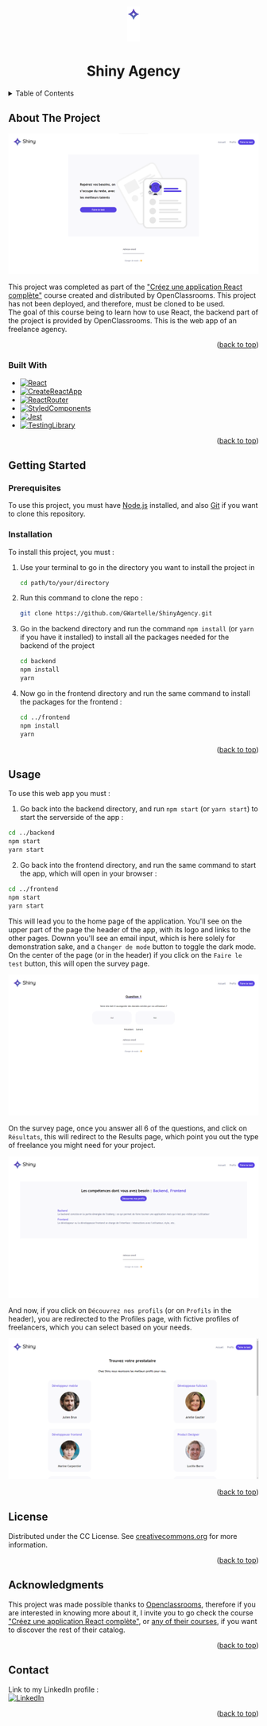 <a name="readme-top"></a>

<!--
*** This README is built upon the Best-README-Template, created by Othneil Drew.
*** If you wish to use this template, go check his repository :
*** https://github.com/othneildrew/Best-README-Template/tree/master
*** And don't forget to give his project a star!
-->

<!-- PROJECT SHIELDS -->
<!--
*** I'm using markdown "reference style" links for readability.
*** Reference links are enclosed in brackets [ ] instead of parentheses ( ).
*** See the bottom of this document for the declaration of the reference variables
*** for contributors-url, forks-url, etc. This is an optional, concise syntax you may use.
*** https://www.markdownguide.org/basic-syntax/#reference-style-links
-->

<!-- PROJECT TITLE -->
<br />
<div align="center">
  <a href="https://github.com/GWartelle/ShinyAgency">
    <img src="images/light-logo.png" alt="ShinyLogo"  height="70">
  </a>
</div>
<h1 align="center">Shiny Agency</h1>

<!-- TABLE OF CONTENTS -->
<details>
  <summary>Table of Contents</summary>
  <ol>
    <li>
      <a href="#about-the-project">About The Project</a>
      <ul>
        <li><a href="#built-with">Built With</a></li>
      </ul>
    </li>
    <li>
      <a href="#getting-started">Getting Started</a>
      <ul>
        <li><a href="#prerequisites">Prerequisites</a></li>
        <li><a href="#installation">Installation</a></li>
      </ul>
    </li>
    <li><a href="#usage">Usage</a></li>
    <li><a href="#license">License</a></li>
    <li><a href="#contact">Contact</a></li>
    <li><a href="#acknowledgments">Acknowledgments</a></li>
  </ol>
</details>

<!-- ABOUT THE PROJECT -->

## About The Project

![Shiny Home Page Screenshot][homepage-screenshot]

This project was completed as part of the <a href="https://openclassrooms.com/fr/courses/7150606-creez-une-application-react-complete">"Créez une application React complète"</a> course created and distributed by OpenClassrooms.
This project has not been deployed, and therefore, must be cloned to be used.
<br />
The goal of this course being to learn how to use React, the backend part of the project is provided by OpenClassrooms.
This is the web app of an freelance agency.

<p align="right">(<a href="#readme-top">back to top</a>)</p>

### Built With

- [![React][React.js]][React-url]
- [![CreateReactApp][CreateReactApp.dev]][CreateReactApp-url]
- [![ReactRouter][ReactRouter.com]][ReactRouter-url]
- [![StyledComponents][StyledComponents.com]][StyledComponents-url]
- [![Jest][Jest.js]][Jest-url]
- [![TestingLibrary][TestingLibrary.com]][TestingLibrary-url]

<p align="right">(<a href="#readme-top">back to top</a>)</p>

<!-- GETTING STARTED -->

## Getting Started

### Prerequisites

To use this project, you must have <a href="https://nodejs.org/en">Node.js</a> installed, and also <a href="https://git-scm.com/downloads">Git</a> if you want to clone this repository.

### Installation

To install this project, you must :

1. Use your terminal to go in the directory you want to install the project in
   ```sh
   cd path/to/your/directory
   ```
2. Run this command to clone the repo :
   ```sh
   git clone https://github.com/GWartelle/ShinyAgency.git
   ```
3. Go in the backend directory and run the command `npm install` (or `yarn` if you have it installed) to install all the packages needed for the backend of the project
   ```sh
   cd backend
   npm install
   yarn
   ```
4. Now go in the frontend directory and run the same command to install the packages for the frontend :
   ```sh
   cd ../frontend
   npm install
   yarn
   ```

<p align="right">(<a href="#readme-top">back to top</a>)</p>

<!-- USAGE EXAMPLES -->

## Usage

To use this web app you must :

1. Go back into the backend directory, and run `npm start` (or `yarn start`) to start the serverside of the app :

```sh
cd ../backend
npm start
yarn start
```

2. Go back into the frontend directory, and run the same command to start the app, which will open in your browser :

```sh
cd ../frontend
npm start
yarn start
```

This will lead you to the home page of the application. You'll see on the upper part of the page the header of the app, with its logo and links to the other pages. Downn you'll see an email input, which is here solely for demonstration sake, and a `Changer de mode` button to toggle the dark mode.
<br />
On the center of the page (or in the header) if you click on the `Faire le test` button, this will open the survey page.

![Shiny Survey Page Screenshot][survey-screenshot]

On the survey page, once you answer all 6 of the questions, and click on `Résultats`, this will redirect to the Results page, which point you out the type of freelance you might need for your project.

![Shiny Results Page Screenshot][results-screenshot]

And now, if you click on `Découvrez nos profils` (or on `Profils` in the header), you are redirected to the Profiles page, with fictive profiles of freelancers, which you can select based on your needs.

![Shiny Profiles Page Screenshot][profiles-screenshot]

<p align="right">(<a href="#readme-top">back to top</a>)</p>

<!-- LICENSE -->

## License

Distributed under the CC License. See <a href="https://creativecommons.org/licenses/by-sa/4.0/">creativecommons.org</a> for more information.

<p align="right">(<a href="#readme-top">back to top</a>)</p>

<!-- ACKNOWLEDGMENTS -->

## Acknowledgments

This project was made possible thanks to <a href="https://openclassrooms.com/fr/">Openclassrooms</a>, therefore if you are interested in knowing more about it, I invite you to go check the course <a href="https://openclassrooms.com/fr/courses/7150606-creez-une-application-react-complete">"Créez une application React complète"</a>, or <a href="https://openclassrooms.com/fr/courses/">any of their courses</a>, if you want to discover the rest of their catalog.

<p align="right">(<a href="#readme-top">back to top</a>)</p>

<!-- CONTACT -->

## Contact

Link to my LinkedIn profile :
<br />
[![LinkedIn][linkedin-shield]][linkedin-url]

<p align="right">(<a href="#readme-top">back to top</a>)</p>

<!-- MARKDOWN LINKS & IMAGES -->
<!-- https://www.markdownguide.org/basic-syntax/#reference-style-links -->

[homepage-screenshot]: images/HomePage_Screen.png
[survey-screenshot]: images/Survey_Screen.png
[results-screenshot]: images/Results_Screen.png
[profiles-screenshot]: images/Profiles_Screen.png
[React.js]: https://img.shields.io/badge/React-20232A?style=for-the-badge&logo=react&logoColor=61DAFB
[React-url]: https://react.dev/
[CreateReactApp.dev]: https://img.shields.io/badge/Create_React_App-373D47?style=for-the-badge&logo=createreactapp&logoColor=5EDBB6
[CreateReactApp-url]: https://create-react-app.dev/
[ReactRouter.com]: https://img.shields.io/badge/React_Router-1C1C1C?style=for-the-badge&logo=reactrouter&logoColor=DB0B00
[ReactRouter-url]: https://reactrouter.com/en/main
[StyledComponents.com]: https://img.shields.io/badge/Styled_Components-BF4F74?style=for-the-badge&logo=styledcomponents&logoColor=FFFFFF
[StyledComponents-url]: https://styled-components.com/
[Jest.js]: https://img.shields.io/badge/Jest-27CC02?style=for-the-badge&logo=jest&logoColor=FFFFFF
[Jest-url]: https://jestjs.io/
[TestingLibrary.com]: https://img.shields.io/badge/Testing_Library-212121?style=for-the-badge&logo=testinglibrary&logoColor=DB0B00
[TestingLibrary-url]: https://testing-library.com/
[linkedin-shield]: https://img.shields.io/badge/-LinkedIn-black.svg?style=for-the-badge&logo=linkedin&colorB=555
[linkedin-url]: https://www.linkedin.com/in/gabriel-wartelle/

